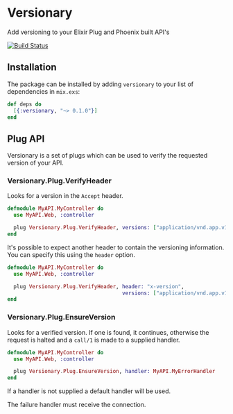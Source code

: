# Versionary

Add versioning to your Elixir Plug and Phoenix built API's

[![Build Status](https://travis-ci.org/sticksnleaves/versionary.svg?branch=master)](https://travis-ci.org/sticksnleaves/versionary)

## Installation

The package can be installed by adding `versionary` to your list of dependencies
in `mix.exs`:

```elixir
def deps do
  [{:versionary, "~> 0.1.0"}]
end
```

## Plug API

Versionary is a set of plugs which can be used to verify the requested version
of your API.

### Versionary.Plug.VerifyHeader

Looks for a version in the `Accept` header.

```elixir
defmodule MyAPI.MyController do
  use MyAPI.Web, :controller

  plug Versionary.Plug.VerifyHeader, versions: ["application/vnd.app.v1+json"]
end
```

It's possible to expect another header to contain the versioning information.
You can specify this using the `header` option.

```elixir
defmodule MyAPI.MyController do
  use MyAPI.Web, :controller

  plug Versionary.Plug.VerifyHeader, header: "x-version",
                                     versions: ["application/vnd.app.v1+json"]
end
```

### Versionary.Plug.EnsureVersion

Looks for a verified version. If one is found, it continues, otherwise the
request is halted and a `call/1` is made to a supplied handler.

```elixir
defmodule MyAPI.MyController do
  use MyAPI.Web, :controller

  plug Versionary.Plug.EnsureVersion, handler: MyAPI.MyErrorHandler
end
```

If a handler is not supplied a default handler will be used.

The failure handler must receive the connection.
